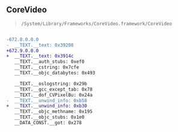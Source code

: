 ## CoreVideo

> `/System/Library/Frameworks/CoreVideo.framework/CoreVideo`

```diff

-672.8.0.0.0
-  __TEXT.__text: 0x39208
+672.9.0.0.0
+  __TEXT.__text: 0x3914c
   __TEXT.__auth_stubs: 0xef0
   __TEXT.__cstring: 0x7cfe
   __TEXT.__objc_databytes: 0x493

   __TEXT.__oslogstring: 0x29b
   __TEXT.__gcc_except_tab: 0x78
   __TEXT.__dof_CVPixelBu: 0x24a
-  __TEXT.__unwind_info: 0xb58
+  __TEXT.__unwind_info: 0xb30
   __TEXT.__objc_methname: 0x195
   __TEXT.__objc_stubs: 0x1e0
   __DATA_CONST.__got: 0x278

```
